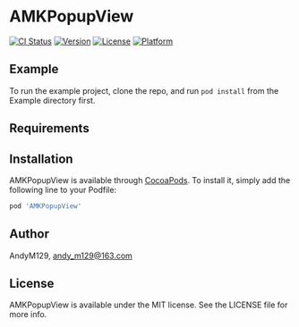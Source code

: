 # AMKPopupView

[![CI Status](https://img.shields.io/travis/AndyM129/AMKPopupView.svg?style=flat)](https://travis-ci.org/AndyM129/AMKPopupView)
[![Version](https://img.shields.io/cocoapods/v/AMKPopupView.svg?style=flat)](https://cocoapods.org/pods/AMKPopupView)
[![License](https://img.shields.io/cocoapods/l/AMKPopupView.svg?style=flat)](https://cocoapods.org/pods/AMKPopupView)
[![Platform](https://img.shields.io/cocoapods/p/AMKPopupView.svg?style=flat)](https://cocoapods.org/pods/AMKPopupView)

## Example

To run the example project, clone the repo, and run `pod install` from the Example directory first.

## Requirements

## Installation

AMKPopupView is available through [CocoaPods](https://cocoapods.org). To install
it, simply add the following line to your Podfile:

```ruby
pod 'AMKPopupView'
```

## Author

AndyM129, andy_m129@163.com

## License

AMKPopupView is available under the MIT license. See the LICENSE file for more info.
